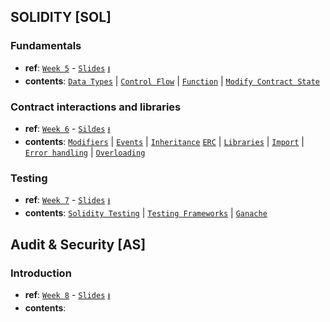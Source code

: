 ## SOLIDITY \[SOL\]

### Fundamentals
- **ref**: [`Week 5`](https://swinburne.instructure.com/courses/52786/modules/items/3673698) - [`Slides`](https://swinburne.instructure.com/courses/52786/files/26313982) [`⭳`](https://swinburne.instructure.com/courses/52786/files/26313982/download?download_frd=1)
- **contents**: [`Data Types`](https://github.com/COS30049/cos30049_backend/blob/main/readings/%5BSOL%5D%20Fundamentals.md#data-types) | [`Control Flow`](https://github.com/COS30049/cos30049_backend/blob/main/readings/%5BSOL%5D%20Fundamentals.md#control-flow) | [`Function`](https://github.com/COS30049/cos30049_backend/blob/main/readings/%5BSOL%5D%20Fundamentals.md#function) | [`Modify Contract State`](https://github.com/COS30049/cos30049_backend/blob/main/readings/%5BSOL%5D%20Fundamentals.md#modify-contract-state)

### Contract interactions and libraries
- **ref**: [`Week 6`](https://swinburne.instructure.com/courses/52786/pages/week-6?module_item_id=3673699) -  [`Sildes`](https://swinburne.instructure.com/courses/52786/files/26526976) [`⭳`](https://swinburne.instructure.com/courses/52786/files/26526976/download?download_frd=1)
- **contents**: [`Modifiers`](https://github.com/COS30049/cos30049_backend/blob/main/readings/%5BSOL%5D%20Contract%20interactions%20and%20libraries.md#modifiers) | [`Events`](https://github.com/COS30049/cos30049_backend/blob/main/readings/%5BSOL%5D%20Contract%20interactions%20and%20libraries.md#events) | [`Inheritance`](https://github.com/COS30049/cos30049_backend/blob/main/readings/%5BSOL%5D%20Contract%20interactions%20and%20libraries.md#inheritance) [`ERC`](https://github.com/COS30049/cos30049_backend/blob/main/readings/%5BSOL%5D%20Contract%20interactions%20and%20libraries.md#see-ethereum-request-for-comment-erc-) | [`Libraries`](https://github.com/COS30049/cos30049_backend/blob/main/readings/%5BSOL%5D%20Contract%20interactions%20and%20libraries.md#libraries) | [`Import`](https://github.com/COS30049/cos30049_backend/blob/main/readings/%5BSOL%5D%20Contract%20interactions%20and%20libraries.md#import) | [`Error handling`](https://github.com/COS30049/cos30049_backend/blob/main/readings/%5BSOL%5D%20Contract%20interactions%20and%20libraries.md#error-handling) | [`Overloading`](https://github.com/COS30049/cos30049_backend/blob/main/readings/%5BSOL%5D%20Contract%20interactions%20and%20libraries.md#overloading) 

### Testing
- **ref**: [`Week 7`](https://swinburne.instructure.com/courses/52786/pages/week-7?module_item_id=3673697) - [`Slides`](https://swinburne.instructure.com/courses/52786/files/26671054) [`⭳`](https://swinburne.instructure.com/courses/52786/files/26671054/download?download_frd=1)
- **contents**: [`Solidity Testing`](https://github.com/COS30049/cos30049_backend/blob/main/readings/%5BSOL%5D%20Smart%20Contract%20Testing.md#solidity-testing) | [`Testing Frameworks`](https://github.com/COS30049/cos30049_backend/blob/main/readings/%5BSOL%5D%20Smart%20Contract%20Testing.md#testing-frameworks) | [`Ganache`](https://github.com/COS30049/cos30049_backend/blob/main/readings/%5BSOL%5D%20Smart%20Contract%20Testing.md#ganache)

## Audit & Security \[AS\]

### Introduction
- **ref**: [`Week 8`](https://swinburne.instructure.com/courses/52786/pages/week-8?module_item_id=3673703) - [`Slides`](https://swinburne.instructure.com/courses/52786/files/27022396) [`⭳`](https://swinburne.instructure.com/courses/52786/files/27022396/download?download_frd=1)
- **contents**:
